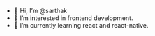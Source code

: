 - 👋 Hi, I’m @sarthak
- 👀 I’m interested in frontend development.
- 🌱 I’m currently learning react and react-native.

<!---
sarthak2402/sarthak2402 is a ✨ special ✨ repository because its `README.md` (this file) appears on your GitHub profile.
You can click the Preview link to take a look at your changes.
--->
